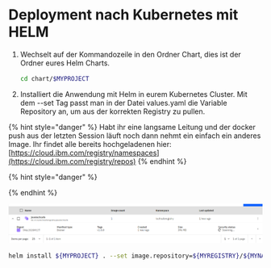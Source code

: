 # Deployment nach Kubernetes mit HELM



1. Wechselt auf der Kommandozeile in den Ordner Chart, dies ist der Ordner eures Helm Charts.

   ```bash
   cd chart/$MYPROJECT
   ```

2. Installiert die Anwendung mit Helm in eurem Kubernetes Cluster. Mit dem --set Tag passt man in der Datei values.yaml die Variable Repository an, um aus der korrekten Registry zu pullen.

{% hint style="danger" %}
Habt ihr eine langsame Leitung und der docker push aus der letzten Session läuft noch dann nehmt ein einfach ein anderes Image. Ihr findet alle bereits hochgeladenen hier: [https://cloud.ibm.com/registry/namespaces](https://cloud.ibm.com/registry/repos)
{% endhint %}



{% hint style="danger" %}

{% endhint %}

![](../../../.gitbook/assets/image%20%2862%29.png)

```bash
helm install ${MYPROJECT} . --set image.repository=${MYREGISTRY}/${MYNAMESPACE}/${MYPROJECT}
```

